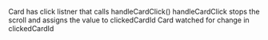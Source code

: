 Card has click listner that calls handleCardClick()
handleCardClick stops the scroll and assigns the value to clickedCardId
Card watched for change in clickedCardId 
